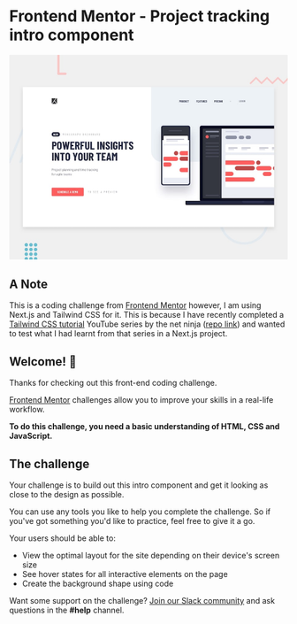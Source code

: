 # Frontend Mentor - Project tracking intro component

![Design preview for the Project tracking intro component coding challenge](./design/desktop-preview.jpg)


## A Note
This is a coding challenge from [Frontend Mentor](https://www.frontendmentor.io) however, I am using Next.js and Tailwind CSS for it. This is because 
I have recently completed a [Tailwind CSS tutorial](https://www.youtube.com/watch?v=bxmDnn7lrnk&list=PL4cUxeGkcC9gpXORlEHjc5bgnIi5HEGhw) 
YouTube series by the net ninja ([repo link](https://github.com/paul-blackwell/Tailwind-CSS-Tutorial)) and wanted to test what I had learnt from that series in a Next.js project.


## Welcome! 👋

Thanks for checking out this front-end coding challenge.

[Frontend Mentor](https://www.frontendmentor.io) challenges allow you to improve your skills in a real-life workflow.

**To do this challenge, you need a basic understanding of HTML, CSS and JavaScript.**

## The challenge

Your challenge is to build out this intro component and get it looking as close to the design as possible.

You can use any tools you like to help you complete the challenge. So if you've got something you'd like to practice, feel free to give it a go.

Your users should be able to:

- View the optimal layout for the site depending on their device's screen size
- See hover states for all interactive elements on the page
- Create the background shape using code

Want some support on the challenge? [Join our Slack community](https://www.frontendmentor.io/slack) and ask questions in the **#help** channel.
